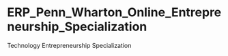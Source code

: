# ERP_Penn_Wharton_Online_Entrepreneurship_Specialization
Technology Entrepreneurship Specialization
